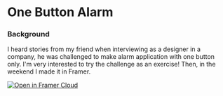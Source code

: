 # One Button Alarm
### Background
I heard stories from my friend when interviewing as a designer in a company, he was challenged to make alarm application with one button only. I'm very interested to try the challenge as an exercise! Then, in the weekend I made it in Framer.

[![Open in Framer Cloud](https://madewithframer.com/badges/open-framer-cloud/open-c-blue.svg)](https://framer.cloud/PrxLb/)
